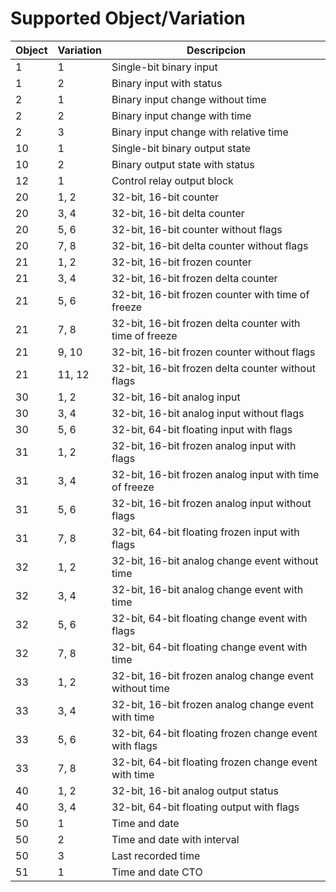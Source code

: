# Supported Object/Variation

Object | Variation | Descripcion
-------|-----------|------------
1      | 1         | Single-bit binary input
1      | 2         | Binary input with status
2      | 1         | Binary input change without time
2      | 2         | Binary input change with time
2      | 3         | Binary input change with relative time
10     | 1         | Single-bit binary output state
10     | 2         | Binary output state with status
12     | 1         | Control relay output block
20     | 1, 2      | 32-bit, 16-bit counter
20     | 3, 4      | 32-bit, 16-bit delta counter
20     | 5, 6      | 32-bit, 16-bit counter without flags
20     | 7, 8      | 32-bit, 16-bit delta counter without flags
21     | 1, 2      | 32-bit, 16-bit frozen counter
21     | 3, 4      | 32-bit, 16-bit frozen delta counter
21     | 5, 6      | 32-bit, 16-bit frozen counter with time of freeze
21     | 7, 8      | 32-bit, 16-bit frozen delta counter with time of freeze
21     | 9, 10     | 32-bit, 16-bit frozen counter without flags
21     | 11, 12    | 32-bit, 16-bit frozen delta counter without flags
30     | 1, 2      | 32-bit, 16-bit analog input
30     | 3, 4      | 32-bit, 16-bit analog input without flags
30     | 5, 6      | 32-bit, 64-bit floating input with flags
31     | 1, 2      | 32-bit, 16-bit frozen analog input with flags
31     | 3, 4      | 32-bit, 16-bit frozen analog input with time of freeze
31     | 5, 6      | 32-bit, 16-bit frozen analog input without flags
31     | 7, 8      | 32-bit, 64-bit floating frozen input with flags
32     | 1, 2      | 32-bit, 16-bit analog change event without time
32     | 3, 4      | 32-bit, 16-bit analog change event with time
32     | 5, 6      | 32-bit, 64-bit floating change event with flags
32     | 7, 8      | 32-bit, 64-bit floating change event with time
33     | 1, 2      | 32-bit, 16-bit frozen analog change event without time
33     | 3, 4      | 32-bit, 16-bit frozen analog change event with time
33     | 5, 6      | 32-bit, 64-bit floating frozen change event with flags
33     | 7, 8      | 32-bit, 64-bit floating frozen change event with time
40     | 1, 2      | 32-bit, 16-bit analog output status
40     | 3, 4      | 32-bit, 64-bit floating output with flags
50     | 1         | Time and date
50     | 2         | Time and date with interval
50     | 3         | Last recorded time
51     | 1         | Time and date CTO
